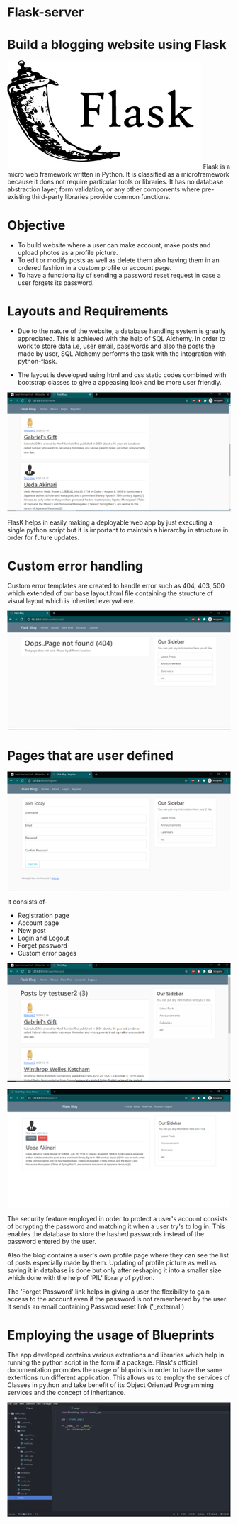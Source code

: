 # Flask-server
# Build a blogging website using Flask

![](Visuals/logo.png)
Flask is a micro web framework written in Python. It is classified as a microframework because it does not require particular tools or libraries. 
It has no database abstraction layer, form validation, or any other components where pre-existing third-party libraries provide common functions.

# Objective

* To build website where a user can make account, make posts and upload photos as a profile picture.
* To edit or modify posts as well as delete them also having them in an ordered fashion in a custom profile or account page.
* To have a functionality of sending a password reset request in case a user forgets its password.

# Layouts and Requirements

* Due to the nature of the website, a database handling system is greatly appreciated. This is achieved with the help of SQL Alchemy. In order to work to store data i.e, user email, passwords and also the posts the made by user, SQL Alchemy performs the task with the integration with python-flask.

* The layout is developed using html and css static codes combined with bootstrap classes to give a appeasing look and be more user friendly.

![](Visuals/home.png)

FlasK helps in easily making a deployable web app by just executing a single python script but it is important to maintain a hierarchy in structure in order for future updates.

# Custom error handling
Custom error templates are created to handle error such as 404, 403, 500 which extended of our base layout.html file containing the structure of visual layout which is
inherited everywhere.

![](Visuals/error.png)


# Pages that are user defined

![](Visuals/register.png)

It consists of-
* Registration page
* Account page
* New post
* Login and Logout
* Forget password
* Custom error pages

![](Visuals/account.png)

![](Visuals/postedit.png)

The security feature employed in order to protect a user's account consists of bcrypting the password and matching it when a user try's to log in.
This enables the database to store the hashed passwords instead of the password entered by the user.

Also the blog contains a user's own profile page where they can see the list of posts especially made by them.
Updating of profile picture as well as saving it in database is done but only after reshaping it into a smaller size which done with the help of 'PIL' library of python.

The 'Forget Password' link helps in giving a user the flexibility to gain access to the account even if the password is not remembered by the user.
It sends an email containing Password reset link ('_external')
 
# Employing the usage of Blueprints

The app developed contains various extentions and libraries which help in running the python script in the form if a package. Flask's official documentation promotes the 
usage of bluprints in order to have the same extentions run different application. This allows us to employ the services of Classes in python and take benefit of its
Object Oriented Programming services and the concept of inheritance.

![](Visuals/text_editor.png)
